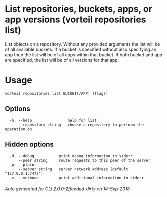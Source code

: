 # List repositories, buckets, apps, or app versions (vorteil repositories list)

List objects on a repository. Without any provided arguments the list will be of
all available buckets. If a bucket is specified without also specifying an app
then the list will be of all apps within that bucket. If both bucket and app are
specified, the list will be of all versions for that app.

# Usage

```
vorteil repositories list BUCKET[/APP] [flags]
```

## Options

```
  -h, --help                help for list
      --repository string   choose a repository to perform the operation on
```

## Hidden options

```
  -d, --debug           print debug information to stderr
      --peer string     route requests to this peer of the server
  -p, --plain           
      --server string   server network address (default "127.0.0.1:7472")
  -v, --verbose         print additional information to stderr
```


###### Auto generated for CLI 2.0.0-2ffceded-dirty on 14-Sep-2018

